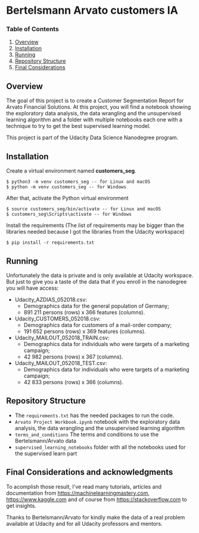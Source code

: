 # Bertelsmann Arvato customers IA

### Table of Contents

1. [Overview](#overview)
2. [Installation](#installation)
3. [Running](#running)
4. [Repository Structure](#repo)
5. [Final Considerations](#considerations)

## Overview <a name="overview"></a>

The goal of this project is to create a Customer Segmentation Report for 
Arvato Financial Solutions.
At this project, you will find a notebook showing the exploratory data analysis,
the data wrangling and the unsupervised learning algorithm and a folder with 
multiple notebooks each one with a technique to try to get the best supervised
learning model.

This project is part of the Udacity Data Science Nanodegree program.

## Installation <a name="installation"></a>

Create a virtual environment named **customers_seg**.

```
$ python3 -m venv customers_seg -- for Linux and macOS
$ python -m venv customers_seg -- for Windows
```

After that, activate the Python virtual environment

```
$ source customers_seg/bin/activate -- for Linux and macOS
$ customers_seg\Scripts\activate -- for Windows
```

Install the requirements (The list of requirements may be bigger than the
libraries needed because I got the libraries from the Udacity workspace)

```
$ pip install -r requirements.txt
```

## Running <a name="running"></a>

Unfortunately the data is private and is only available at Udacity workspace.
But just to give you a taste of the data that if you enroll in the nanodegree
you will have access:
* Udacity_AZDIAS_052018.csv: 
    * Demographics data for the general population of Germany; 
    * 891 211 persons (rows) x 366 features (columns).
* Udacity_CUSTOMERS_052018.csv:
    * Demographics data for customers of a mail-order company;
    * 191 652 persons (rows) x 369 features (columns).
* Udacity_MAILOUT_052018_TRAIN.csv: 
    * Demographics data for individuals who were targets of a marketing campaign; 
    * 42 982 persons (rows) x 367 (columns).
* Udacity_MAILOUT_052018_TEST.csv: 
    * Demographics data for individuals who were targets of a marketing campaign; 
    * 42 833 persons (rows) x 366 (columns).

## Repository Structure <a name="repo"></a>

- The `requirements.txt` has the needed packages to run the code.
- `Arvato Project Workbook.ipynb` notebook with the exploratory data analysis,
the data wrangling and the unsupervised learning algorithm
- `terms_and_conditions` The terms and conditions to use the Bertelsmann/Arvato
data
- `supervised_learning_notebooks` folder with all the notebooks used for the
supervised learn part

## Final Considerations and acknowledgments <a name="considerations"></a>
To acomplish those result, I've read many tutorials, articles and documentation 
from https://machinelearningmastery.com, https://www.kaggle.com and of 
course from https://stackoverflow.com to get insights.

Thanks to Bertelsmann/Arvato for kindly make the data of a real problem 
available at Udacity and for all Udacity professors and mentors.

